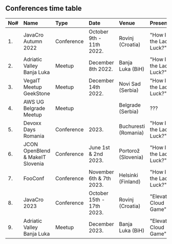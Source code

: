 ## Conferences time table

| No# | Name                             | Type       | Date                      | Venue                | Presentation                | Status             |
| :-- | :------------------------------- | :--------- | :------------------------ | :------------------- | :-------------------------- | :----------------- |
| 1.  | JavaCro Autumn 2022              | Conference | October 9th - 11th 2022.  | Rovinj (Croatia)     | "How I beat the Lady Luck?" | :heavy_check_mark: |
| 2.  | Adriatic Valley Banja Luka       | Meetup     | December 8th 2022.        | Banja Luka (BiH)     | "How I beat the Lady Luck?" | :heavy_check_mark: |
| 3.  | VegaIT Meetup GeekStone          | Meetup     | December 14th 2022.       | Novi Sad (Serbia)    | "How I beat the Lady Luck?" | :heavy_check_mark: |
| 4.  | AWS UG Belgrade Meetup           | Meetup     |                           | Belgrade (Serbia)    | ???                         |
| 5.  | Devoxx Days Romania              | Conference | 2023.                     | Buchuresti (Romania) | "How I beat the Lady Luck?" | :no_entry_sign:       |
| 6.  | JCON OpenBlend & MakeIT Slovenia | Conference | June 1st & 2nd 2023.      | Portorož (Slovenia)  | "How I beat the Lady Luck?" | :heavy_check_mark: |
| 7.  | FooConf                          | Conference | November 6th & 7th 2023.  | Helsinki (Finland)   | "How I beat the Lady Luck?" | :no_entry_sign:            |
| 8.  | JavaCro 2023                     | Conference | October 15th - 17th 2023. | Rovinj (Croatia)     | "Elevate The Cloud Game"    | :heavy_check_mark:            |
| 9.  | Adriatic Valley Banja Luka                              | Meetup        | December 2023.                       | Banja Luka (BiH)                  | "Elevate The Cloud Game"                         | CFP ???            |
